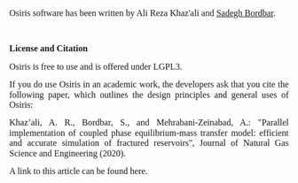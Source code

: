<p>&nbsp;</p>
<p><span style="font-family: 'Times New Roman', serif; font-size: 12pt;">Osiris software has been written by Ali Reza </span><span class="SpellE" style="font-family: 'Times New Roman', serif; font-size: 12pt;">Khaz'ali and <a href="https://github.com/bordbarsadegh">Sadegh Bordbar</a>.</span></p>
<div class="WordSection1">
<p class="MsoNormal"><strong><span style="font-size: 12.0pt; line-height: 115%; font-family: 'Times New Roman','serif'; mso-ascii-theme-font: major-bidi; mso-hansi-theme-font: major-bidi; mso-bidi-theme-font: major-bidi;">&nbsp;</span></strong></p>
<p class="MsoNormal"><span class="SpellE"><strong><span style="font-size: 12.0pt; line-height: 115%; font-family: 'Times New Roman','serif'; mso-ascii-theme-font: major-bidi; mso-hansi-theme-font: major-bidi; mso-bidi-theme-font: major-bidi;">License</span></strong></span><strong><span style="font-size: 12.0pt; line-height: 115%; font-family: 'Times New Roman','serif'; mso-ascii-theme-font: major-bidi; mso-hansi-theme-font: major-bidi; mso-bidi-theme-font: major-bidi;"> and Citation</span></strong></p>
<p class="MsoNormal"><span style="font-size: 12.0pt; line-height: 115%; font-family: 'Times New Roman','serif'; mso-ascii-theme-font: major-bidi; mso-hansi-theme-font: major-bidi; mso-bidi-theme-font: major-bidi;">Osiris is free to use and <span class="GramE">is offered</span> under LGPL3.</span></p>
<p class="MsoNormal" style="text-align: justify;"><span style="font-size: 12.0pt; line-height: 115%; font-family: 'Times New Roman','serif'; mso-ascii-theme-font: major-bidi; mso-hansi-theme-font: major-bidi; mso-bidi-theme-font: major-bidi;">If you do use Osiris in an academic work, the developers ask that you cite the following paper, which outlines the design principles and general uses of Osiris:</span></p>
<p class="MsoNormal" style="text-align: justify;"><span class="SpellE"><span class="GramE"><span style="font-size: 12.0pt; line-height: 115%; font-family: 'Times New Roman','serif'; mso-ascii-theme-font: major-bidi; mso-hansi-theme-font: major-bidi; mso-bidi-theme-font: major-bidi;">Khaz&rsquo;ali</span></span></span><span class="GramE"><span style="font-size: 12.0pt; line-height: 115%; font-family: 'Times New Roman','serif'; mso-ascii-theme-font: major-bidi; mso-hansi-theme-font: major-bidi; mso-bidi-theme-font: major-bidi;">, A. R., Bordbar, S., and&nbsp;Mehrabani-Zeinabad, A.: "Parallel implementation of coupled phase equilibrium-mass transfer model: efficient and accurate simulation of fractured reservoirs",&nbsp;Journal of Natural Gas Science and Engineering (2020).</span></span></p>
<p class="MsoNormal" style="text-align: justify;"><span style="font-size: 12.0pt; line-height: 115%; font-family: 'Times New Roman','serif'; mso-ascii-theme-font: major-bidi; mso-hansi-theme-font: major-bidi; mso-bidi-theme-font: major-bidi;">A link to this article <span class="GramE">can be found here</span>.</span></p>
</div>